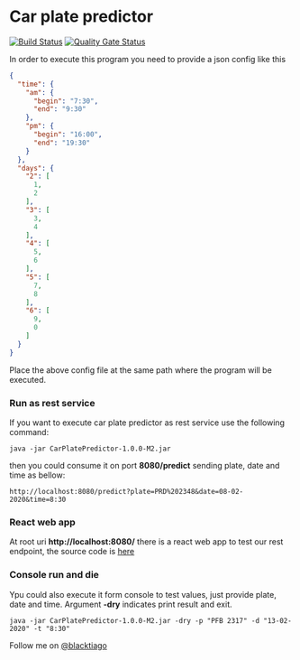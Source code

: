 # Car plate predictor

[![Build Status](https://travis-ci.com/blacktiago/car-plate-predictor.svg?branch=master)](https://travis-ci.com/blacktiago/car-plate-predictor) [![Quality Gate Status](https://sonarcloud.io/api/project_badges/measure?project=blacktiago_car-plate-predictor&metric=alert_status)](https://sonarcloud.io/dashboard?id=blacktiago_car-plate-predictor)


In order to execute this program you need to provide a json config like this
```json
{
  "time": {
    "am": {
      "begin": "7:30",
      "end": "9:30"
    },
    "pm": {
      "begin": "16:00",
      "end": "19:30"
    }
  },
  "days": {
    "2": [
      1,
      2
    ],
    "3": [
      3,
      4
    ],
    "4": [
      5,
      6
    ],
    "5": [
      7,
      8
    ],
    "6": [
      9,
      0
    ]
  }
}
```

Place the above config file at the same path where the program will be executed.


### Run as rest service
If you want to execute car plate predictor as rest service use the following command:
```shell
java -jar CarPlatePredictor-1.0.0-M2.jar
```

then you could consume it on port **8080/predict** sending plate, date and time as bellow:

```
http://localhost:8080/predict?plate=PRD%202348&date=08-02-2020&time=8:30
```

### React web app

At root uri **http://localhost:8080/** there is a react web app to test our rest endpoint, the source code is [here](https://github.com/blacktiago/car-plate-predictor-frontend) 

### Console run and die

Ypu could also execute it form console to test values, just provide plate, date and time. Argument **-dry** indicates print result and exit.

```shell
java -jar CarPlatePredictor-1.0.0-M2.jar -dry -p "PFB 2317" -d "13-02-2020" -t "8:30"
```




Follow me on [@blacktiago](https://twitter.com/blacktiago)
